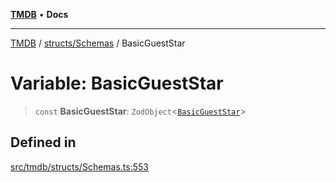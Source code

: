 [**TMDB**](../../../README.md) • **Docs**

***

[TMDB](../../../README.md) / [structs/Schemas](../README.md) / BasicGuestStar

# Variable: BasicGuestStar

> `const` **BasicGuestStar**: `ZodObject`\<[`BasicGuestStar`](../type-aliases/BasicGuestStar.md)\>

## Defined in

[src/tmdb/structs/Schemas.ts:553](https://github.com/Norviah/media-hub/blob/d809718af017974e095f312fcfa8bfdf58d3e3e5/src/tmdb/structs/Schemas.ts#L553)

